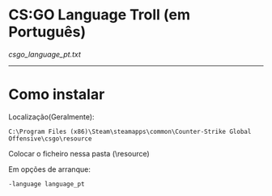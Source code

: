 <h1> CS:GO Language Troll (em Português)</h1>
<em>csgo_language_pt.txt</em>
<hr>
<h1>Como instalar</h1>
Localização(Geralmente): 

```
C:\Program Files (x86)\Steam\steamapps\common\Counter-Strike Global Offensive\csgo\resource
```
<p>Colocar o ficheiro nessa pasta (\resource)</p>
<p>Em opções de arranque:</p>

```
-language language_pt
```
